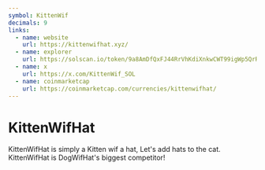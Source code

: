 ```yaml
---
symbol: KittenWif
decimals: 9
links:
  - name: website
    url: https://kittenwifhat.xyz/
  - name: explorer
    url: https://solscan.io/token/9a8AmDfQxFJ44RrVhKdiXnkwCWT99igWp5QrRuC73Pin
  - name: x
    url: https://x.com/KittenWif_SOL
  - name: coinmarketcap
    url: https://coinmarketcap.com/currencies/kittenwifhat/
---
```


# KittenWifHat

KittenWifHat is simply a Kitten wif a hat, Let's add hats to the cat. KittenWifHat is DogWifHat's biggest competitor!
